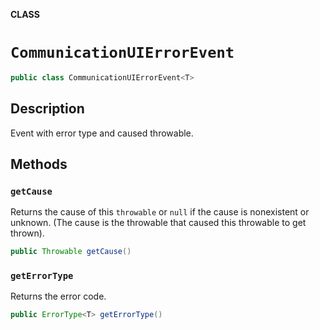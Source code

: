 **CLASS**

# `CommunicationUIErrorEvent`

```java
public class CommunicationUIErrorEvent<T>
```

## Description

Event with error type and caused throwable. 

## Methods

### `getCause`

Returns the cause of this `throwable` or `null` if the cause is nonexistent or unknown. (The cause is the throwable that caused this throwable to get thrown).

```java
public Throwable getCause()
```

### `getErrorType`

Returns the error code.

```java
public ErrorType<T> getErrorType()
```
       